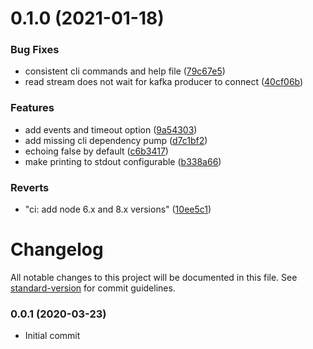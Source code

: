 # 0.1.0 (2021-01-18)


### Bug Fixes

* consistent cli commands and help file ([79c67e5](https://github.com/ayZagen/pino-kafka/commit/79c67e5848dc7d99ccdf073295c043bf0b445f1e))
* read stream does not wait for kafka producer to connect ([40cf06b](https://github.com/ayZagen/pino-kafka/commit/40cf06b53d4b49d9ccaf00da40ff4b73b76d776a))


### Features

* add events and timeout option ([9a54303](https://github.com/ayZagen/pino-kafka/commit/9a543030d9e8be2207ed82b9f69198e57c2f6171))
* add missing cli dependency pump ([d7c1bf2](https://github.com/ayZagen/pino-kafka/commit/d7c1bf2bc84a8fda57bbeff24d575956ed642c66))
* echoing false by default ([c6b3417](https://github.com/ayZagen/pino-kafka/commit/c6b3417c5a9a4c4441daa735aa00eb3fb6829db1))
* make printing to stdout configurable ([b338a66](https://github.com/ayZagen/pino-kafka/commit/b338a661655b12cc6722bc6222b0bd0572b1944e))


### Reverts

* "ci: add node 6.x and 8.x versions" ([10ee5c1](https://github.com/ayZagen/pino-kafka/commit/10ee5c1697fad39e4480aff0afcf972c649e2f93))

# Changelog

All notable changes to this project will be documented in this file. See [standard-version](https://github.com/conventional-changelog/standard-version) for commit guidelines.

### 0.0.1 (2020-03-23)
* Initial commit
